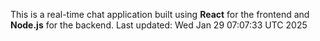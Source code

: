 This is a real-time chat application built using **React** for the frontend and **Node.js** for the backend.
Last updated: Wed Jan 29 07:07:33 UTC 2025
